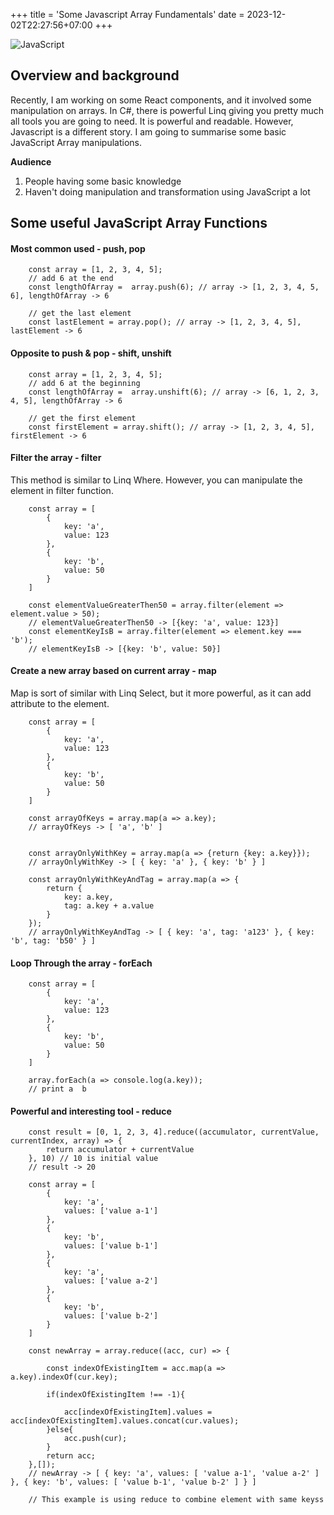 +++
title = 'Some Javascript Array Fundamentals'
date = 2023-12-02T22:27:56+07:00
+++

![JavaScript](http://acerzhou.info/Blog/images/some-javascript-array-fundamentals/javascript.png)

## Overview and background

Recently, I am working on some React components, and it involved some manipulation on arrays. In C#, there is powerful Linq giving you pretty much all tools you are going to need. It is powerful and readable. However, Javascript is a different story. I am going to summarise some basic JavaScript Array manipulations.

**Audience**

1. People having some basic knowledge
2. Haven't doing manipulation and transformation using JavaScript a lot

## Some useful JavaScript Array Functions

#### Most common used - push, pop

```
    const array = [1, 2, 3, 4, 5];
    // add 6 at the end
    const lengthOfArray =  array.push(6); // array -> [1, 2, 3, 4, 5, 6], lengthOfArray -> 6

    // get the last element
    const lastElement = array.pop(); // array -> [1, 2, 3, 4, 5], lastElement -> 6

```

#### Opposite to push & pop - shift, unshift

```
    const array = [1, 2, 3, 4, 5];
    // add 6 at the beginning
    const lengthOfArray =  array.unshift(6); // array -> [6, 1, 2, 3, 4, 5], lengthOfArray -> 6

    // get the first element
    const firstElement = array.shift(); // array -> [1, 2, 3, 4, 5], firstElement -> 6

```

#### Filter the array - filter

This method is similar to Linq Where. However, you can manipulate the element in filter function.

```
    const array = [
        {
            key: 'a',
            value: 123
        },
        {
            key: 'b',
            value: 50
        }
    ]

    const elementValueGreaterThen50 = array.filter(element => element.value > 50);
    // elementValueGreaterThen50 -> [{key: 'a', value: 123}]
    const elementKeyIsB = array.filter(element => element.key === 'b');
    // elementKeyIsB -> [{key: 'b', value: 50}]

```

#### Create a new array based on current array - map

Map is sort of similar with Linq Select, but it more powerful, as it can add attribute to the element.

```
    const array = [
        {
            key: 'a',
            value: 123
        },
        {
            key: 'b',
            value: 50
        }
    ]

    const arrayOfKeys = array.map(a => a.key);
    // arrayOfKeys -> [ 'a', 'b' ]


    const arrayOnlyWithKey = array.map(a => {return {key: a.key}});
    // arrayOnlyWithKey -> [ { key: 'a' }, { key: 'b' } ]

    const arrayOnlyWithKeyAndTag = array.map(a => {
        return {
            key: a.key,
            tag: a.key + a.value
        }
    });
    // arrayOnlyWithKeyAndTag -> [ { key: 'a', tag: 'a123' }, { key: 'b', tag: 'b50' } ]
```

#### Loop Through the array - forEach

```
    const array = [
        {
            key: 'a',
            value: 123
        },
        {
            key: 'b',
            value: 50
        }
    ]

    array.forEach(a => console.log(a.key));
    // print a  b
```

#### Powerful and interesting tool - reduce

```
    const result = [0, 1, 2, 3, 4].reduce((accumulator, currentValue, currentIndex, array) => {
        return accumulator + currentValue
    }, 10) // 10 is initial value
    // result -> 20

    const array = [
        {
            key: 'a',
            values: ['value a-1']
        },
        {
            key: 'b',
            values: ['value b-1']
        },
        {
            key: 'a',
            values: ['value a-2']
        },
        {
            key: 'b',
            values: ['value b-2']
        }
    ]

    const newArray = array.reduce((acc, cur) => {

        const indexOfExistingItem = acc.map(a => a.key).indexOf(cur.key);

        if(indexOfExistingItem !== -1){

            acc[indexOfExistingItem].values = acc[indexOfExistingItem].values.concat(cur.values);
        }else{
            acc.push(cur);
        }
        return acc;
    },[]);
    // newArray -> [ { key: 'a', values: [ 'value a-1', 'value a-2' ] }, { key: 'b', values: [ 'value b-1', 'value b-2' ] } ]

    // This example is using reduce to combine element with same keyss
```
